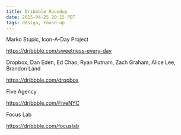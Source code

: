 ```yaml
---
title: Dribbble Roundup
date: 2015-04-25 20:15 PDT
tags: design, round-up
---
```


Marko Stupic, Icon-A-Day Project

https://dribbble.com/sweetness-every-day

Dropbox, Dan Eden, Ed Chao, Ryan Putnam, Zach Graham, Alice Lee, Brandon Land

https://dribbble.com/dropbox

Five Agency

https://dribbble.com/FiveNYC


Focus Lab

https://dribbble.com/focuslab
